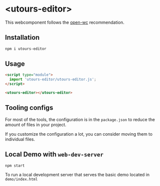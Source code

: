 # \<utours-editor>

This webcomponent follows the [open-wc](https://github.com/open-wc/open-wc) recommendation.

## Installation

```bash
npm i utours-editor
```

## Usage

```html
<script type="module">
  import 'utours-editor/utours-editor.js';
</script>

<utours-editor></utours-editor>
```



## Tooling configs

For most of the tools, the configuration is in the `package.json` to reduce the amount of files in your project.

If you customize the configuration a lot, you can consider moving them to individual files.

## Local Demo with `web-dev-server`

```bash
npm start
```

To run a local development server that serves the basic demo located in `demo/index.html`
